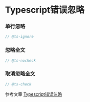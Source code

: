 # Typescript错误忽略

### 单行忽略

```js
// @ts-ignore
```

### 忽略全文

```js
// @ts-nocheck
```

### 取消忽略全文

```js
// @ts-check
```

参考文章 [Typescript错误忽略](https://www.cnblogs.com/samxiong/p/11375058.html)